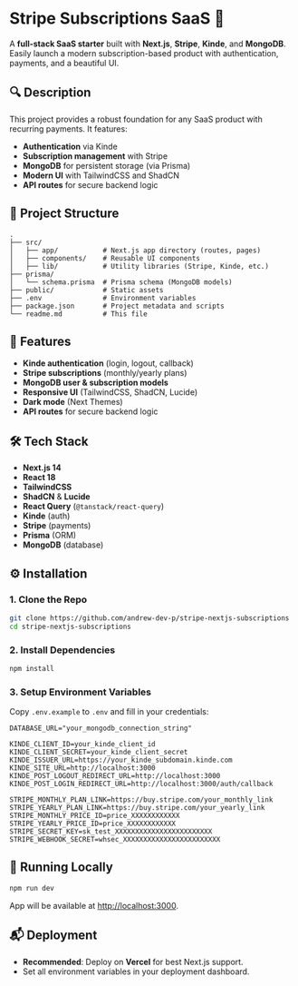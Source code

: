 # Stripe Subscriptions SaaS 🚀

A **full-stack SaaS starter** built with **Next.js**, **Stripe**, **Kinde**, and **MongoDB**. Easily launch a modern subscription-based product with authentication, payments, and a beautiful UI.

## 🔍 Description

This project provides a robust foundation for any SaaS product with recurring payments. It features:

- **Authentication** via Kinde
- **Subscription management** with Stripe
- **MongoDB** for persistent storage (via Prisma)
- **Modern UI** with TailwindCSS and ShadCN
- **API routes** for secure backend logic

## 📁 Project Structure

```
.
├── src/
│   ├── app/           # Next.js app directory (routes, pages)
│   ├── components/    # Reusable UI components
│   ├── lib/           # Utility libraries (Stripe, Kinde, etc.)
├── prisma/
│   └── schema.prisma  # Prisma schema (MongoDB models)
├── public/            # Static assets
├── .env               # Environment variables
├── package.json       # Project metadata and scripts
└── readme.md          # This file
```

## 🚀 Features

- **Kinde authentication** (login, logout, callback)
- **Stripe subscriptions** (monthly/yearly plans)
- **MongoDB user & subscription models**
- **Responsive UI** (TailwindCSS, ShadCN, Lucide)
- **Dark mode** (Next Themes)
- **API routes** for secure backend logic

## 🛠️ Tech Stack

- **Next.js 14**
- **React 18**
- **TailwindCSS**
- **ShadCN** & **Lucide**
- **React Query** (`@tanstack/react-query`)
- **Kinde** (auth)
- **Stripe** (payments)
- **Prisma** (ORM)
- **MongoDB** (database)

## ⚙️ Installation

### 1. Clone the Repo

```bash
git clone https://github.com/andrew-dev-p/stripe-nextjs-subscriptions
cd stripe-nextjs-subscriptions
```

### 2. Install Dependencies

```bash
npm install
```

### 3. Setup Environment Variables

Copy `.env.example` to `.env` and fill in your credentials:

```env
DATABASE_URL="your_mongodb_connection_string"

KINDE_CLIENT_ID=your_kinde_client_id
KINDE_CLIENT_SECRET=your_kinde_client_secret
KINDE_ISSUER_URL=https://your_kinde_subdomain.kinde.com
KINDE_SITE_URL=http://localhost:3000
KINDE_POST_LOGOUT_REDIRECT_URL=http://localhost:3000
KINDE_POST_LOGIN_REDIRECT_URL=http://localhost:3000/auth/callback

STRIPE_MONTHLY_PLAN_LINK=https://buy.stripe.com/your_monthly_link
STRIPE_YEARLY_PLAN_LINK=https://buy.stripe.com/your_yearly_link
STRIPE_MONTHLY_PRICE_ID=price_XXXXXXXXXXXX
STRIPE_YEARLY_PRICE_ID=price_XXXXXXXXXXXX
STRIPE_SECRET_KEY=sk_test_XXXXXXXXXXXXXXXXXXXXXXXX
STRIPE_WEBHOOK_SECRET=whsec_XXXXXXXXXXXXXXXXXXXXXXXX
```

## 🧪 Running Locally

```bash
npm run dev
```

App will be available at [http://localhost:3000](http://localhost:3000).

## 📬 Deployment

- **Recommended**: Deploy on **Vercel** for best Next.js support.
- Set all environment variables in your deployment dashboard.